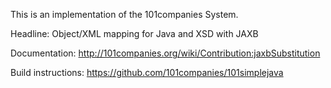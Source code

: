 This is an implementation of the 101companies System.

Headline: Object/XML mapping for Java and XSD with JAXB

Documentation: http://101companies.org/wiki/Contribution:jaxbSubstitution

Build instructions: https://github.com/101companies/101simplejava